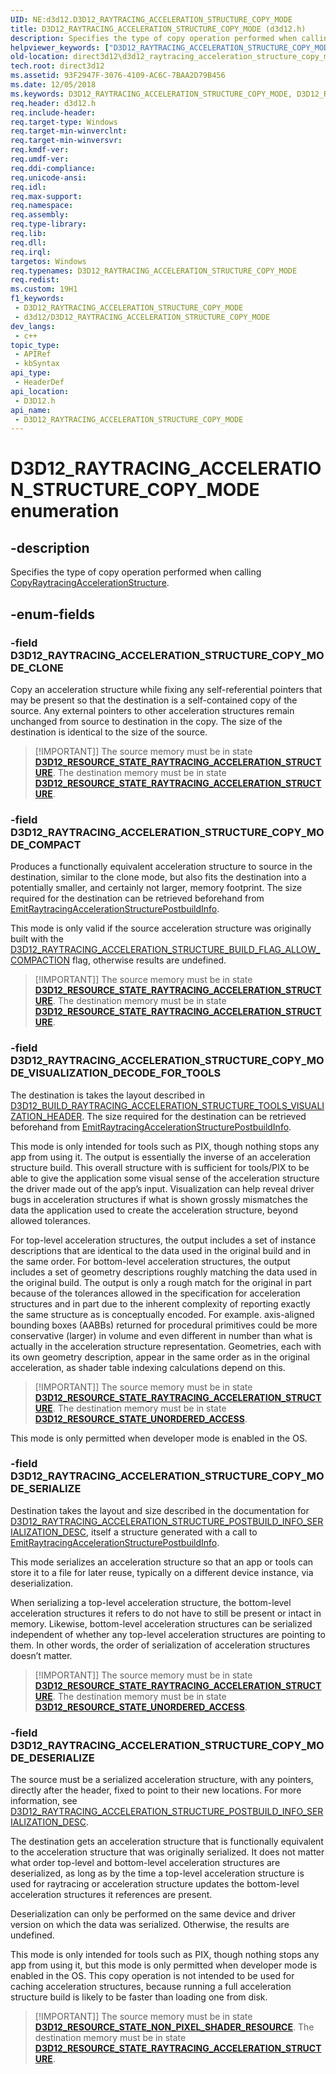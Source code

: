 ```yaml
---
UID: NE:d3d12.D3D12_RAYTRACING_ACCELERATION_STRUCTURE_COPY_MODE
title: D3D12_RAYTRACING_ACCELERATION_STRUCTURE_COPY_MODE (d3d12.h)
description: Specifies the type of copy operation performed when calling CopyRaytracingAccelerationStructure.
helpviewer_keywords: ["D3D12_RAYTRACING_ACCELERATION_STRUCTURE_COPY_MODE","D3D12_RAYTRACING_ACCELERATION_STRUCTURE_COPY_MODE enumeration","D3D12_RAYTRACING_ACCELERATION_STRUCTURE_COPY_MODE_CLONE","D3D12_RAYTRACING_ACCELERATION_STRUCTURE_COPY_MODE_COMPACT","D3D12_RAYTRACING_ACCELERATION_STRUCTURE_COPY_MODE_DESERIALIZE","D3D12_RAYTRACING_ACCELERATION_STRUCTURE_COPY_MODE_SERIALIZE","D3D12_RAYTRACING_ACCELERATION_STRUCTURE_COPY_MODE_VISUALIZATION_DECODE_FOR_TOOLS","d3d12/D3D12_RAYTRACING_ACCELERATION_STRUCTURE_COPY_MODE","d3d12/D3D12_RAYTRACING_ACCELERATION_STRUCTURE_COPY_MODE_CLONE","d3d12/D3D12_RAYTRACING_ACCELERATION_STRUCTURE_COPY_MODE_COMPACT","d3d12/D3D12_RAYTRACING_ACCELERATION_STRUCTURE_COPY_MODE_DESERIALIZE","d3d12/D3D12_RAYTRACING_ACCELERATION_STRUCTURE_COPY_MODE_SERIALIZE","d3d12/D3D12_RAYTRACING_ACCELERATION_STRUCTURE_COPY_MODE_VISUALIZATION_DECODE_FOR_TOOLS","direct3d12.d3d12_raytracing_acceleration_structure_copy_mode"]
old-location: direct3d12\d3d12_raytracing_acceleration_structure_copy_mode.htm
tech.root: direct3d12
ms.assetid: 93F2947F-3076-4109-AC6C-7BAA2D79B456
ms.date: 12/05/2018
ms.keywords: D3D12_RAYTRACING_ACCELERATION_STRUCTURE_COPY_MODE, D3D12_RAYTRACING_ACCELERATION_STRUCTURE_COPY_MODE enumeration, D3D12_RAYTRACING_ACCELERATION_STRUCTURE_COPY_MODE_CLONE, D3D12_RAYTRACING_ACCELERATION_STRUCTURE_COPY_MODE_COMPACT, D3D12_RAYTRACING_ACCELERATION_STRUCTURE_COPY_MODE_DESERIALIZE, D3D12_RAYTRACING_ACCELERATION_STRUCTURE_COPY_MODE_SERIALIZE, D3D12_RAYTRACING_ACCELERATION_STRUCTURE_COPY_MODE_VISUALIZATION_DECODE_FOR_TOOLS, d3d12/D3D12_RAYTRACING_ACCELERATION_STRUCTURE_COPY_MODE, d3d12/D3D12_RAYTRACING_ACCELERATION_STRUCTURE_COPY_MODE_CLONE, d3d12/D3D12_RAYTRACING_ACCELERATION_STRUCTURE_COPY_MODE_COMPACT, d3d12/D3D12_RAYTRACING_ACCELERATION_STRUCTURE_COPY_MODE_DESERIALIZE, d3d12/D3D12_RAYTRACING_ACCELERATION_STRUCTURE_COPY_MODE_SERIALIZE, d3d12/D3D12_RAYTRACING_ACCELERATION_STRUCTURE_COPY_MODE_VISUALIZATION_DECODE_FOR_TOOLS, direct3d12.d3d12_raytracing_acceleration_structure_copy_mode
req.header: d3d12.h
req.include-header: 
req.target-type: Windows
req.target-min-winverclnt: 
req.target-min-winversvr: 
req.kmdf-ver: 
req.umdf-ver: 
req.ddi-compliance: 
req.unicode-ansi: 
req.idl: 
req.max-support: 
req.namespace: 
req.assembly: 
req.type-library: 
req.lib: 
req.dll: 
req.irql: 
targetos: Windows
req.typenames: D3D12_RAYTRACING_ACCELERATION_STRUCTURE_COPY_MODE
req.redist: 
ms.custom: 19H1
f1_keywords:
 - D3D12_RAYTRACING_ACCELERATION_STRUCTURE_COPY_MODE
 - d3d12/D3D12_RAYTRACING_ACCELERATION_STRUCTURE_COPY_MODE
dev_langs:
 - c++
topic_type:
 - APIRef
 - kbSyntax
api_type:
 - HeaderDef
api_location:
 - D3D12.h
api_name:
 - D3D12_RAYTRACING_ACCELERATION_STRUCTURE_COPY_MODE
---
```


# D3D12_RAYTRACING_ACCELERATION_STRUCTURE_COPY_MODE enumeration


## -description

Specifies the type of copy operation performed when calling <a href="/windows/desktop/api/d3d12/nf-d3d12-id3d12graphicscommandlist4-copyraytracingaccelerationstructure">CopyRaytracingAccelerationStructure</a>.

## -enum-fields

### -field D3D12_RAYTRACING_ACCELERATION_STRUCTURE_COPY_MODE_CLONE

Copy an acceleration structure while fixing any self-referential pointers that may be present so that the destination is a self-contained copy of the source.  Any external pointers to other acceleration structures remain unchanged from source to destination in the copy.  The size of the destination is identical to the size of the source.

> [!IMPORTANT]]
> The source memory must be in state [**D3D12_RESOURCE_STATE_RAYTRACING_ACCELERATION_STRUCTURE**](/windows/desktop/api/d3d12/ne-d3d12-d3d12_resource_states).
> The destination memory must be in state [**D3D12_RESOURCE_STATE_RAYTRACING_ACCELERATION_STRUCTURE**](/windows/desktop/api/d3d12/ne-d3d12-d3d12_resource_states).

### -field D3D12_RAYTRACING_ACCELERATION_STRUCTURE_COPY_MODE_COMPACT

Produces a functionally equivalent acceleration structure to source in the destination, similar to the clone mode, but also fits the destination into a potentially smaller, and certainly not larger, memory footprint.  The size required for the destination can be retrieved beforehand from <a href="/windows/desktop/api/d3d12/nf-d3d12-id3d12graphicscommandlist4-emitraytracingaccelerationstructurepostbuildinfo">EmitRaytracingAccelerationStructurePostbuildInfo</a>.

This mode is only valid if the source acceleration structure was originally built with the <a href="/windows/desktop/api/d3d12/ne-d3d12-d3d12_raytracing_acceleration_structure_build_flags">D3D12_RAYTRACING_ACCELERATION_STRUCTURE_BUILD_FLAG_ALLOW_COMPACTION</a>  flag, otherwise results are undefined.

> [!IMPORTANT]]
> The source memory must be in state [**D3D12_RESOURCE_STATE_RAYTRACING_ACCELERATION_STRUCTURE**](/windows/desktop/api/d3d12/ne-d3d12-d3d12_resource_states).
> The destination memory must be in state [**D3D12_RESOURCE_STATE_RAYTRACING_ACCELERATION_STRUCTURE**](/windows/desktop/api/d3d12/ne-d3d12-d3d12_resource_states).

### -field D3D12_RAYTRACING_ACCELERATION_STRUCTURE_COPY_MODE_VISUALIZATION_DECODE_FOR_TOOLS

The destination is takes  the layout described in <a href="/windows/desktop/api/d3d12/ns-d3d12-d3d12_build_raytracing_acceleration_structure_tools_visualization_header">D3D12_BUILD_RAYTRACING_ACCELERATION_STRUCTURE_TOOLS_VISUALIZATION_HEADER</a>.  The size required for the destination can be retrieved beforehand from <a href="/windows/desktop/api/d3d12/nf-d3d12-id3d12graphicscommandlist4-emitraytracingaccelerationstructurepostbuildinfo">EmitRaytracingAccelerationStructurePostbuildInfo</a>.

This mode is only intended for tools such as PIX, though nothing stops any app from using it.  The output is essentially the inverse of an acceleration structure build.  This overall structure with is sufficient for tools/PIX to be able to give the application some visual sense of the acceleration structure the driver made out of the app’s input.  Visualization can help reveal driver bugs in acceleration structures if what is shown grossly mismatches the data the application used to create the acceleration structure, beyond allowed tolerances.

For top-level acceleration structures, the output includes a set of instance descriptions that are identical to the data used in the original build and in the same order.  For bottom-level acceleration structures, the output includes a set of geometry descriptions roughly matching the data used in the original build.  The output is only a rough match for the original in part because of the tolerances allowed in the specification for acceleration structures and in part due to the inherent complexity of reporting exactly the same structure as is conceptually encoded.  For example. axis-aligned bounding boxes (AABBs) returned for procedural primitives could be more conservative (larger) in volume and even different in number than what is actually in the acceleration structure representation.  Geometries, each with its own geometry description, appear in the same order as in the original acceleration, as shader table indexing calculations depend on this.


> [!IMPORTANT]]
> The source memory must be in state [**D3D12_RESOURCE_STATE_RAYTRACING_ACCELERATION_STRUCTURE**](/windows/desktop/api/d3d12/ne-d3d12-d3d12_resource_states).
> The destination memory must be in state [**D3D12_RESOURCE_STATE_UNORDERED_ACCESS**](/windows/desktop/api/d3d12/ne-d3d12-d3d12_resource_states).

This mode is only permitted when developer mode is enabled in the OS.

### -field D3D12_RAYTRACING_ACCELERATION_STRUCTURE_COPY_MODE_SERIALIZE

Destination takes the layout and size described in the documentation for <a href="/windows/desktop/api/d3d12/ns-d3d12-d3d12_raytracing_acceleration_structure_postbuild_info_serialization_desc">D3D12_RAYTRACING_ACCELERATION_STRUCTURE_POSTBUILD_INFO_SERIALIZATION_DESC</a>, itself a structure generated with a call to <a href="/windows/desktop/api/d3d12/nf-d3d12-id3d12graphicscommandlist4-emitraytracingaccelerationstructurepostbuildinfo">EmitRaytracingAccelerationStructurePostbuildInfo</a>. 

This mode serializes an acceleration structure so that an app or tools can store it to a file for later reuse, typically on a different device instance, via deserialization.

When serializing a top-level acceleration structure, the bottom-level acceleration structures it refers to do not have to still be present or intact in memory.  Likewise, bottom-level acceleration structures can be serialized independent of whether any top-level acceleration structures are pointing to them.  In other words, the order of serialization of acceleration structures doesn’t matter.

> [!IMPORTANT]]
> The source memory must be in state [**D3D12_RESOURCE_STATE_RAYTRACING_ACCELERATION_STRUCTURE**](/windows/desktop/api/d3d12/ne-d3d12-d3d12_resource_states).
> The destination memory must be in state [**D3D12_RESOURCE_STATE_UNORDERED_ACCESS**](/windows/desktop/api/d3d12/ne-d3d12-d3d12_resource_states).

### -field D3D12_RAYTRACING_ACCELERATION_STRUCTURE_COPY_MODE_DESERIALIZE

The source must be a serialized acceleration structure, with any pointers, directly after the header, fixed to point to their new locations. For more information, see  <a href="/windows/desktop/api/d3d12/ns-d3d12-d3d12_raytracing_acceleration_structure_postbuild_info_serialization_desc">D3D12_RAYTRACING_ACCELERATION_STRUCTURE_POSTBUILD_INFO_SERIALIZATION_DESC</a>.

The destination gets an acceleration structure that is functionally equivalent to the acceleration structure that was originally serialized.  It does not matter what order top-level and bottom-level acceleration structures are deserialized, as long as by the time a top-level acceleration structure is used for raytracing or acceleration structure updates the bottom-level acceleration structures it references are present.

Deserialization can only be performed on the same device and driver version on which the data was serialized. Otherwise, the results are undefined.  

This mode is only intended for tools such as PIX, though nothing stops any app from using it, but this mode is only permitted when developer mode is enabled in the OS.   This copy operation is not intended to be used for caching acceleration structures, because running a full acceleration structure build is likely to be faster than loading one from disk.  


> [!IMPORTANT]]
> The source memory must be in state [**D3D12_RESOURCE_STATE_NON_PIXEL_SHADER_RESOURCE**](/windows/desktop/api/d3d12/ne-d3d12-d3d12_resource_states).
> The destination memory must be in state [**D3D12_RESOURCE_STATE_RAYTRACING_ACCELERATION_STRUCTURE**](/windows/desktop/api/d3d12/ne-d3d12-d3d12_resource_states).
